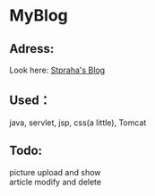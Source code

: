 # MyBlog

Adress:
-------
Look here: [Stpraha's Blog](http://blog.stpraha.xyz:55900/MyBlog/) <br>

Used：
------
java, servlet, jsp, css(a little), Tomcat <br>

Todo:
-----
picture upload and show <br>
article modify and delete <br>


